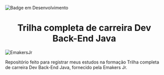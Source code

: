 ![Badge em Desenvolvimento](http://img.shields.io/static/v1?label=STATUS&message=EM%20DESENVOLVIMENTO&color=GREEN&style=for-the-badge)

<h1 align="center">Trilha completa de carreira Dev Back-End Java</h1>

![EmakersJr](https://github.com/user-attachments/assets/15b147eb-cf0c-4c67-a542-7b03493208c3)

Repositório feito para registrar meus estudos na formação Trilha completa de carreira Dev Back-End Java, fornecido pela Emakers Jr.
